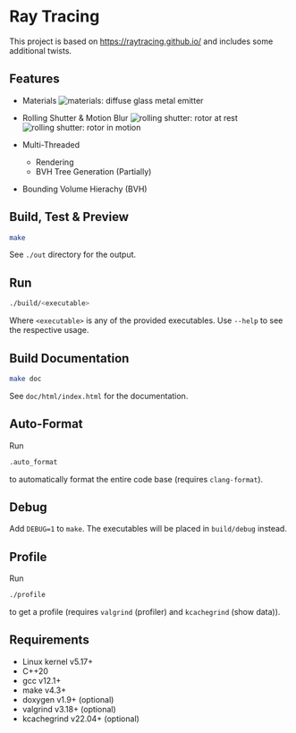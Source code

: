 # Ray Tracing

This project is based on https://raytracing.github.io/ and includes some additional twists.

## Features

- Materials
![materials: diffuse glass metal emitter](https://user-images.githubusercontent.com/7516208/172666620-63556ff1-4056-4c56-963e-976d66ede688.png)

- Rolling Shutter & Motion Blur
![rolling shutter: rotor at rest](https://user-images.githubusercontent.com/7516208/172665290-341e4786-5dcd-45e0-b850-2956b121007c.png)
![rolling shutter: rotor in motion](https://user-images.githubusercontent.com/7516208/172665270-88ba7a69-5337-4cf6-bba5-7247ee334ffb.png)

- Multi-Threaded
    - Rendering
    - BVH Tree Generation (Partially)

- Bounding Volume Hierachy (BVH)


## Build, Test & Preview
```bash
make
```
See `./out` directory for the output.

## Run
```bash
./build/<executable>
```
Where `<executable>` is any of the provided executables.
Use `--help` to see the respective usage.

## Build Documentation
```bash
make doc
```
See `doc/html/index.html` for the documentation.

## Auto-Format
Run
```bash
.auto_format
```
to automatically format the entire code base (requires `clang-format`).

## Debug
Add `DEBUG=1` to `make`. The executables will be placed in `build/debug` instead.

## Profile
Run
```bash
./profile
```
to get a profile (requires `valgrind` (profiler) and `kcachegrind` (show data)).

## Requirements

- Linux kernel v5.17+
- C++20
- gcc v12.1+
- make v4.3+
- doxygen v1.9+ (optional)
- valgrind v3.18+ (optional)
- kcachegrind v22.04+ (optional)

